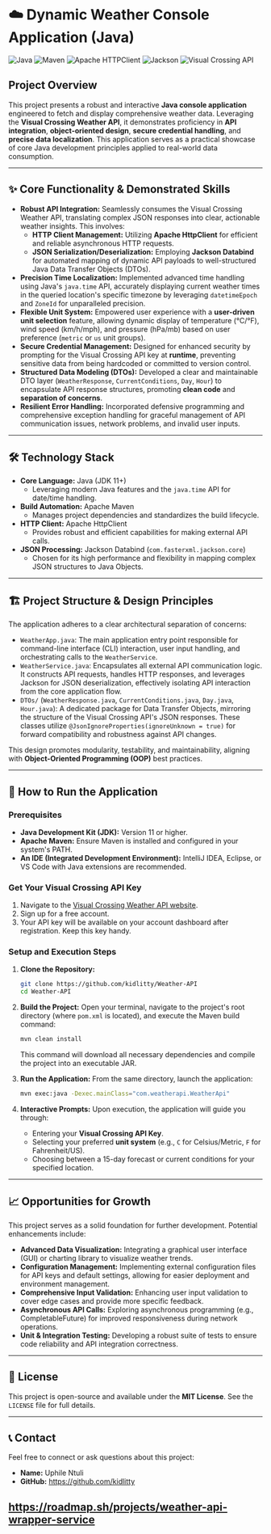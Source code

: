 # ☁️ Dynamic Weather Console Application (Java)

![Java](https://img.shields.io/badge/Java-ED8B00?style=for-the-badge&logo=openjdk&logoColor=white)
![Maven](https://img.shields.io/badge/Apache%20Maven-C71A36?style=for-the-badge&logo=apache-maven&logoColor=white)
![Apache HTTPClient](https://img.shields.io/badge/Apache%20HttpClient-D22128?style=for-the-badge&logo=apache&logoColor=white)
![Jackson](https://img.shields.io/badge/Jackson%20JSON-333333?style=for-the-badge&logo=jackson&logoColor=white)
![Visual Crossing API](https://img.shields.io/badge/Visual%20Crossing%20API-4A90E2?style=for-the-badge&logo=weatherapi&logoColor=white)

## Project Overview

This project presents a robust and interactive **Java console application** engineered to fetch and display comprehensive weather data. Leveraging the **Visual Crossing Weather API**, it demonstrates proficiency in **API integration**, **object-oriented design**, **secure credential handling**, and **precise data localization**. This application serves as a practical showcase of core Java development principles applied to real-world data consumption.

---

## ✨ Core Functionality & Demonstrated Skills

* **Robust API Integration:** Seamlessly consumes the Visual Crossing Weather API, translating complex JSON responses into clear, actionable weather insights. This involves:
    * **HTTP Client Management:** Utilizing **Apache HttpClient** for efficient and reliable asynchronous HTTP requests.
    * **JSON Serialization/Deserialization:** Employing **Jackson Databind** for automated mapping of dynamic API payloads to well-structured Java Data Transfer Objects (DTOs).
* **Precision Time Localization:** Implemented advanced time handling using Java's `java.time` API, accurately displaying current weather times in the queried location's specific timezone by leveraging `datetimeEpoch` and `ZoneId` for unparalleled precision.
* **Flexible Unit System:** Empowered user experience with a **user-driven unit selection** feature, allowing dynamic display of temperature (°C/°F), wind speed (km/h/mph), and pressure (hPa/mb) based on user preference (`metric` or `us` unit groups).
* **Secure Credential Management:** Designed for enhanced security by prompting for the Visual Crossing API key at **runtime**, preventing sensitive data from being hardcoded or committed to version control.
* **Structured Data Modeling (DTOs):** Developed a clear and maintainable DTO layer (`WeatherResponse`, `CurrentConditions`, `Day`, `Hour`) to encapsulate API response structures, promoting **clean code** and **separation of concerns**.
* **Resilient Error Handling:** Incorporated defensive programming and comprehensive exception handling for graceful management of API communication issues, network problems, and invalid user inputs.

---

## 🛠️ Technology Stack

* **Core Language:** Java (JDK 11+)
    * Leveraging modern Java features and the `java.time` API for date/time handling.
* **Build Automation:** Apache Maven
    * Manages project dependencies and standardizes the build lifecycle.
* **HTTP Client:** Apache HttpClient
    * Provides robust and efficient capabilities for making external API calls.
* **JSON Processing:** Jackson Databind (`com.fasterxml.jackson.core`)
    * Chosen for its high performance and flexibility in mapping complex JSON structures to Java Objects.

---

## 🏗️ Project Structure & Design Principles

The application adheres to a clear architectural separation of concerns:

* `WeatherApp.java`: The main application entry point responsible for command-line interface (CLI) interaction, user input handling, and orchestrating calls to the `WeatherService`.
* `WeatherService.java`: Encapsulates all external API communication logic. It constructs API requests, handles HTTP responses, and leverages Jackson for JSON deserialization, effectively isolating API interaction from the core application flow.
* `DTOs/` (`WeatherResponse.java`, `CurrentConditions.java`, `Day.java`, `Hour.java`): A dedicated package for Data Transfer Objects, mirroring the structure of the Visual Crossing API's JSON responses. These classes utilize `@JsonIgnoreProperties(ignoreUnknown = true)` for forward compatibility and robustness against API changes.

This design promotes modularity, testability, and maintainability, aligning with **Object-Oriented Programming (OOP)** best practices.

---

## 🚀 How to Run the Application

### Prerequisites

* **Java Development Kit (JDK):** Version 11 or higher.
* **Apache Maven:** Ensure Maven is installed and configured in your system's PATH.
* **An IDE (Integrated Development Environment):** IntelliJ IDEA, Eclipse, or VS Code with Java extensions are recommended.

### Get Your Visual Crossing API Key

1.  Navigate to the [Visual Crossing Weather API website](https://www.visualcrossing.com/weather-api).
2.  Sign up for a free account.
3.  Your API key will be available on your account dashboard after registration. Keep this key handy.

### Setup and Execution Steps

1.  **Clone the Repository:**
    ```bash
    git clone https://github.com/kidlitty/Weather-API
    cd Weather-API
    ```

2.  **Build the Project:**
    Open your terminal, navigate to the project's root directory (where `pom.xml` is located), and execute the Maven build command:
    ```bash
    mvn clean install
    ```
    This command will download all necessary dependencies and compile the project into an executable JAR.

3.  **Run the Application:**
    From the same directory, launch the application:
    ```bash
    mvn exec:java -Dexec.mainClass="com.weatherapi.WeatherApi"
    ```

4.  **Interactive Prompts:**
    Upon execution, the application will guide you through:
    * Entering your **Visual Crossing API Key**.
    * Selecting your preferred **unit system** (e.g., `C` for Celsius/Metric, `F` for Fahrenheit/US).
    * Choosing between a 15-day forecast or current conditions for your specified location.

---

## 📈 Opportunities for Growth

This project serves as a solid foundation for further development. Potential enhancements include:

* **Advanced Data Visualization:** Integrating a graphical user interface (GUI) or charting library to visualize weather trends.
* **Configuration Management:** Implementing external configuration files for API keys and default settings, allowing for easier deployment and environment management.
* **Comprehensive Input Validation:** Enhancing user input validation to cover edge cases and provide more specific feedback.
* **Asynchronous API Calls:** Exploring asynchronous programming (e.g., CompletableFuture) for improved responsiveness during network operations.
* **Unit & Integration Testing:** Developing a robust suite of tests to ensure code reliability and API integration correctness.

---

## 📄 License

This project is open-source and available under the **MIT License**. See the `LICENSE` file for full details.

---

## 📞 Contact

Feel free to connect or ask questions about this project:

* **Name:** Uphile Ntuli
* **GitHub:** https://github.com/kidlitty

https://roadmap.sh/projects/weather-api-wrapper-service
---
